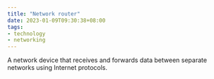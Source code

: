 ```yaml
---
title: "Network router"
date: 2023-01-09T09:30:38+08:00
tags:
- technology
- networking
---
```


A network device that receives and forwards data between separate networks using Internet protocols.

